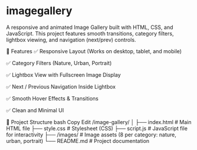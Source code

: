 # imagegallery

A responsive and animated Image Gallery built with HTML, CSS, and JavaScript.
This project features smooth transitions, category filters, lightbox viewing, and navigation (next/prev) controls.

🚀 Features
✅ Responsive Layout (Works on desktop, tablet, and mobile)

✅ Category Filters (Nature, Urban, Portrait)

✅ Lightbox View with Fullscreen Image Display

✅ Next / Previous Navigation Inside Lightbox

✅ Smooth Hover Effects & Transitions

✅ Clean and Minimal UI

📂 Project Structure
bash
Copy
Edit
/image-gallery/
│
├── index.html        # Main HTML file
├── style.css         # Stylesheet (CSS)
├── script.js         # JavaScript file for interactivity
├── /images/          # Image assets (8 per category: nature, urban, portrait)
└── README.md         # Project documentation
